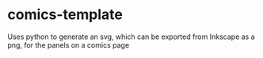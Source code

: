 # comics-template
Uses python to generate an svg, which can be exported from Inkscape as a png, for the panels on a comics page
